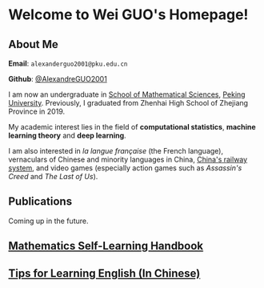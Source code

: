 # Welcome to Wei GUO's Homepage!

## About Me

**Email**: `alexanderguo2001@pku.edu.cn`

**Github**: [@AlexandreGUO2001](https://github.com/AlexandreGUO2001)

I am now an undergraduate in [School of Mathematical Sciences](http://www.math.pku.edu.cn), [Peking University](https://www.pku.edu.cn). Previously, I graduated from Zhenhai High School of Zhejiang Province in 2019.

My academic interest lies in the field of **computational statistics**, **machine learning theory** and **deep learning**.

I am also interested in *la langue française* (the French language), vernaculars of Chinese and minority languages in China, [China's railway system](https://www.openrailwaymap.org/), and video games (especially action games such as *Assassin's Creed* and *The Last of Us*).

## Publications

Coming up in the future.

## <a href="/self_learning.html">Mathematics Self-Learning Handbook</a>

## <a href="english/english_main.html">Tips for Learning English (In Chinese)</a>
